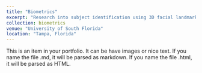 ```yaml
---
title: "Biometrics"
excerpt: "Research into subject identification using 3D facial landmarks."
collection: biometrics
venue: "University of South Florida"
location: "Tampa, Florida"
---
```


This is an item in your portfolio. It can be have images or nice text. If you name the file .md, it will be parsed as markdown. If you name the file .html, it will be parsed as HTML. 